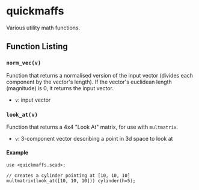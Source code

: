 quickmaffs
==========

Various utility math functions.

Function Listing
----------------

### `norm_vec(v)`

Function that returns a normalised version of the input vector (divides each component by the
vector's length). If the vector's euclidean length (magnitude) is 0, it returns the input vector.

* `v`: input vector

### `look_at(v)`

Function that returns a 4x4 "Look At" matrix, for use with `multmatrix`.

* `v`: 3-component vector describing a point in 3d space to look at

#### Example

```
use <quickmaffs.scad>;

// creates a cylinder pointing at [10, 10, 10]
multmatrix(look_at([10, 10, 10])) cylinder(h=5);
```
